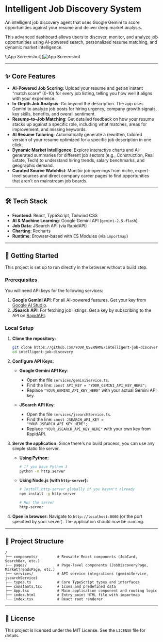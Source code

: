 
# Intelligent Job Discovery System

An intelligent job discovery agent that uses Google Gemini to score opportunities against your resume and deliver deep market analysis.

This advanced dashboard allows users to discover, monitor, and analyze job opportunities using AI-powered search, personalized resume matching, and dynamic market intelligence.

![App Screenshot](![App Screenshot](https://drive.google.com/uc?export=view&id=1ogPlwj148fbEhY8_xV2oFDsELPLR4gRq)


---

## ✨ Core Features

*   **AI-Powered Job Scoring**: Upload your resume and get an instant "match score" (0-10) for every job listing, telling you how well it aligns with your experience.
*   **In-Depth Job Analysis**: Go beyond the description. The app uses Gemini to analyze job posts for hiring urgency, company growth signals, key skills, benefits, and overall sentiment.
*   **Resume-to-Job Matching**: Get detailed feedback on how your resume stacks up against a specific role, including what matches, areas for improvement, and missing keywords.
*   **AI Resume Tailoring**: Automatically generate a rewritten, tailored version of your resume optimized for a specific job description in one click.
*   **Dynamic Market Intelligence**: Explore interactive charts and AI-generated summaries for different job sectors (e.g., Construction, Real Estate, Tech) to understand hiring trends, salary benchmarks, and geographic demand.
*   **Curated Source Watchlist**: Monitor job openings from niche, expert-level sources and direct company career pages to find opportunities that aren't on mainstream job boards.

---

## 🛠️ Tech Stack

*   **Frontend**: React, TypeScript, Tailwind CSS
*   **AI & Machine Learning**: Google Gemini API (`gemini-2.5-flash`)
*   **Job Data**: JSearch API (via RapidAPI)
*   **Charting**: Recharts
*   **Runtime**: Browser-based with ES Modules (via `importmap`)

---

## 🚀 Getting Started

This project is set up to run directly in the browser without a build step.

### Prerequisites

You will need API keys for the following services:

1.  **Google Gemini API**: For all AI-powered features. Get your key from [Google AI Studio](https://aistudio.google.com/app/apikey).
2.  **JSearch API**: For fetching job listings. Get a key by subscribing to the API on [RapidAPI](https://rapidapi.com/apidojo/api/jsearch).

### Local Setup

1.  **Clone the repository:**
    ```bash
    git clone https://github.com/YOUR_USERNAME/intelligent-job-discovery.git
    cd intelligent-job-discovery
    ```

2.  **Configure API Keys:**

    *   **Google Gemini API Key**:
        *   Open the file `services/geminiService.ts`.
        *   Find the line: `const API_KEY = "YOUR_GEMINI_API_KEY_HERE";`
        *   Replace `"YOUR_GEMINI_API_KEY_HERE"` with your actual Gemini API key.

    *   **JSearch API Key**:
        *   Open the file `services/jsearchService.ts`.
        *   Find the line: `const JSEARCH_API_KEY = "YOUR_JSEARCH_API_KEY_HERE";`
        *   Replace `"YOUR_JSEARCH_API_KEY_HERE"` with your own key from RapidAPI.

3.  **Serve the application:**
    Since there's no build process, you can use any simple static file server.

    *   **Using Python:**
        ```bash
        # If you have Python 3
        python -m http.server
        ```

    *   **Using Node.js (with `http-server`):**
        ```bash
        # Install http-server globally if you haven't already
        npm install -g http-server
        
        # Run the server
        http-server
        ```

4.  **Open in browser:**
    Navigate to `http://localhost:8000` (or the port specified by your server). The application should now be running.

---

## 📁 Project Structure

```
/
├── components/         # Reusable React components (JobCard, SearchBar, etc.)
├── pages/              # Page-level components (JobDiscoveryPage, MarketTrendsPage, etc.)
├── services/           # API service integrations (geminiService, jsearchService)
├── types.ts            # Core TypeScript types and interfaces
├── constants.tsx       # Icons and predefined data
├── App.tsx             # Main application component and routing logic
├── index.html          # Entry point HTML file with importmap
└── index.tsx           # React root renderer
```

---

## 📄 License

This project is licensed under the MIT License. See the `LICENSE` file for details.

